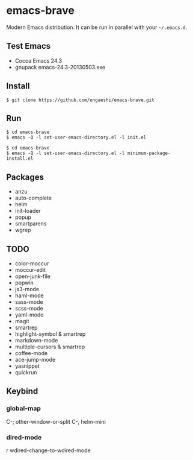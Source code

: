 # emacs-brave

Modern Emacs distribution.
It can be run in parallel with your `~/.emacs.d`.

## Test Emacs
- Cocoa Emacs 24.3
- gnupack emacs-24.3-20130503.exe

## Install
```
$ git clone https://github.com/ongaeshi/emacs-brave.git
```

## Run
```
$ cd emacs-brave
$ emacs -Q -l set-user-emacs-directory.el -l init.el
```

```
$ cd emacs-brave
$ emacs -Q -l set-user-emacs-directory.el -l minimum-package-install.el
```

## Packages
- anzu
- auto-complete
- helm
- init-loader
- popup
- smartparens
- wgrep

## TODO
- color-moccur
- moccur-edit
- open-junk-file
- popwin
- js3-mode
- haml-mode
- sass-mode
- scss-mode
- yaml-mode
- magit
- smartrep
- highlight-symbol & smartrep
- markdown-mode
- multiple-cursors & smartrep
- coffee-mode
- ace-jump-mode
- yasnippet
- quickrun

## Keybind
### global-map
C-; other-window-or-split
C-, helm-mini

### dired-mode
r wdired-change-to-wdired-mode
